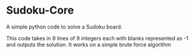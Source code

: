# Sudoku-Core
A simple python code to solve a Sudoku board.

This code takes in 9 lines of 9 integers each with blanks represented as -1
and outputs the solution.
It works on a simple brute force algorithm
